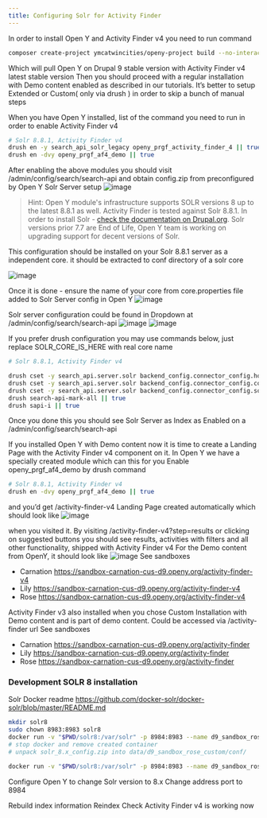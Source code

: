 ```yaml
---
title: Configuring Solr for Activity Finder
---
```


In order to install Open Y and Activity Finder v4 you need to run command

```bash
composer create-project ymcatwincities/openy-project build --no-interaction --prefer-dist
```

Which will pull Open Y on Drupal 9 stable version with Activity Finder v4 latest stable version
Then you should proceed with a regular installation with Demo content enabled as described in our tutorials. It’s better to setup Extended or Custom( only via drush ) in order to skip a bunch of manual steps

When you have Open Y installed, list of the command you need to run in order to enable Activity Finder v4

```bash
# Solr 8.8.1, Activity Finder v4
drush en -y search_api_solr_legacy openy_prgf_activity_finder_4 || true
drush en -dvy openy_prgf_af4_demo || true
```

After enabling the above modules you should visit /admin/config/search/search-api and obtain config.zip from preconfigured by Open Y Solr Server setup
![image](https://user-images.githubusercontent.com/563412/105169707-90ba2280-5b24-11eb-9c0c-fab09b336723.png)


> Hint: Open Y module's infrastructure supports SOLR versions 8 up to the latest 8.8.1 as well. Activity Finder is tested against Solr 8.8.1. In order to install Solr - [check the documentation on Drupal.org](https://www.drupal.org/node/2502203).
> Solr versions prior 7.7 are End of Life, Open Y team is working on upgrading support for decent versions of Solr.

This configuration should be installed on your Solr 8.8.1 server as a independent core. it should be extracted to conf directory of a solr core

![image](https://user-images.githubusercontent.com/563412/105169758-ad565a80-5b24-11eb-81c3-b29c8b513a7a.png)


Once it is done - ensure the name of your core from core.properties file added to Solr Server config in Open Y
![image](https://user-images.githubusercontent.com/563412/105169816-c0692a80-5b24-11eb-9254-6abc32a0583d.png)


Solr server configuration could be found in Dropdown at /admin/config/search/search-api
![image](https://user-images.githubusercontent.com/563412/105169887-d4149100-5b24-11eb-8a7c-d5186b8005bb.png)
![image](https://user-images.githubusercontent.com/563412/105169954-eb537e80-5b24-11eb-8e21-3df8f01a8c14.png)

If you prefer drush configuration you may use commands below, just replace SOLR_CORE_IS_HERE with real core name

```bash
# Solr 8.8.1, Activity Finder v4

drush cset -y search_api.server.solr backend_config.connector_config.host 127.0.0.1 -y || true
drush cset -y search_api.server.solr backend_config.connector_config.core ${SOLR_CORE_IS_HERE} -y
drush cset -y search_api.server.solr backend_config.connector_config.solr_version 8 -y
drush search-api-mark-all || true
drush sapi-i || true

```

Once you done this you should see Solr Server as Index as Enabled on a /admin/config/search/search-api

If you installed Open Y with Demo content now it is time to create a Landing Page with the Activity Finder v4 component on it.
In Open Y we have a specially created module which can this for you
Enable openy_prgf_af4_demo by drush command
```bash
# Solr 8.8.1, Activity Finder v4
drush en -dvy openy_prgf_af4_demo || true
```
and you’d get /activity-finder-v4 Landing Page created automatically which should look like
![image](https://user-images.githubusercontent.com/563412/105170014-04f4c600-5b25-11eb-8a4a-b2952d86e7d3.png)

when you visited it.
By visiting /activity-finder-v4?step=results or clicking on suggested buttons you should see results, activities with filters and all other functionality, shipped with Activity Finder v4
For the Demo content from OpenY, it should look like
![image](https://user-images.githubusercontent.com/563412/105170087-1dfd7700-5b25-11eb-9e57-5db48e41af5e.png)
See sandboxes
- Carnation https://sandbox-carnation-cus-d9.openy.org/activity-finder-v4
- Lily https://sandbox-carnation-cus-d9.openy.org/activity-finder-v4
- Rose https://sandbox-carnation-cus-d9.openy.org/activity-finder-v4


Activity Finder v3 also installed when you chose Custom Installation with Demo content and is part of demo content.
Could be accessed via /activity-finder url
See sandboxes
- Carnation https://sandbox-carnation-cus-d9.openy.org/activity-finder
- Lily https://sandbox-carnation-cus-d9.openy.org/activity-finder
- Rose https://sandbox-carnation-cus-d9.openy.org/activity-finder

### Development SOLR 8 installation

Solr Docker readme https://github.com/docker-solr/docker-solr/blob/master/README.md

```sh
mkdir solr8
sudo chown 8983:8983 solr8
docker run -v "$PWD/solr8:/var/solr" -p 8984:8983 --name d9_sandbox_rose_custom solr solr-precreate d9_sandbox_rose_custom
# stop docker and remove created container
# unpack solr_8.x_config.zip into data/d9_sandbox_rose_custom/conf/

docker run -v "$PWD/solr8:/var/solr" -p 8984:8983 --name d9_sandbox_rose_custom solr solr-precreate d9_sandbox_rose_custom

```

Configure Open Y to change Solr version to 8.x
Change address port to 8984

Rebuild index information
Reindex
Check Activity Finder v4 is working now
